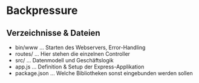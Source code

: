 Backpressure
============

Verzeichnisse & Dateien
-----------------------

* bin/www ... Starten des Webservers, Error-Handling
* routes/ ... Hier stehen die einzelnen Controller
* src/ ... Datenmodell und Geschäftslogik
* app.js ... Definition & Setup der Express-Applikation
* package.json ... Welche Bibliotheken sonst eingebunden werden sollen
